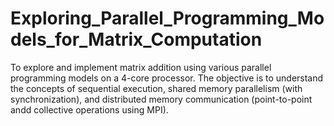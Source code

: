 # Exploring_Parallel_Programming_Models_for_Matrix_Computation
To explore and implement matrix addition using various parallel programming models on a 4-core processor. The objective is to understand the concepts of sequential execution, shared memory parallelism (with synchronization), and distributed memory communication (point-to-point andd collective operations using MPI).

